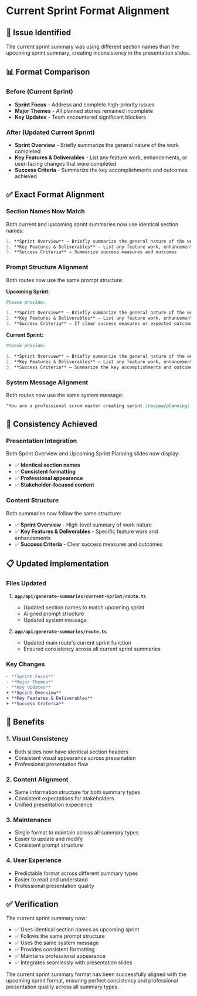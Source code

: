 # Current Sprint Format Alignment

## 🎯 Issue Identified
The current sprint summary was using different section names than the upcoming sprint summary, creating inconsistency in the presentation slides.

## 📊 Format Comparison

### **Before (Current Sprint)**
- **Sprint Focus** - Address and complete high-priority issues
- **Major Themes** - All planned stories remained incomplete  
- **Key Updates** - Team encountered significant blockers

### **After (Updated Current Sprint)**
- **Sprint Overview** - Briefly summarize the general nature of the work completed
- **Key Features & Deliverables** - List any feature work, enhancements, or user-facing changes that were completed
- **Success Criteria** - Summarize the key accomplishments and outcomes achieved

## ✅ Exact Format Alignment

### **Section Names Now Match**
Both current and upcoming sprint summaries now use identical section names:

```markdown
1. **Sprint Overview** — Briefly summarize the general nature of the work
2. **Key Features & Deliverables** — List any feature work, enhancements, or user-facing changes
3. **Success Criteria** — Summarize success measures and outcomes
```

### **Prompt Structure Alignment**
Both routes now use the same prompt structure:

**Upcoming Sprint:**
```markdown
Please provide:

1. **Sprint Overview** — Briefly summarize the general nature of the work based solely on the provided issues.
2. **Key Features & Deliverables** — List any feature work, enhancements, or user-facing changes if identifiable.
3. **Success Criteria** — If clear success measures or expected outcomes are evident, summarize them. Otherwise, state "Not specified."
```

**Current Sprint:**
```markdown
Please provide:

1. **Sprint Overview** — Briefly summarize the general nature of the work completed based solely on the provided issues.
2. **Key Features & Deliverables** — List any feature work, enhancements, or user-facing changes that were completed.
3. **Success Criteria** — Summarize the key accomplishments and outcomes achieved. If no clear success measures were met, state "Limited progress due to blockers."
```

### **System Message Alignment**
Both routes now use the same system message:
```markdown
"You are a professional scrum master creating sprint [review/planning] summaries. Focus on planning, preparation, and clear communication of [completed/upcoming] work for stakeholders and team members. Return only the formatted markdown content without any code blocks or extra formatting."
```

## 🔄 Consistency Achieved

### **Presentation Integration**
Both Sprint Overview and Upcoming Sprint Planning slides now display:
- ✅ **Identical section names**
- ✅ **Consistent formatting**
- ✅ **Professional appearance**
- ✅ **Stakeholder-focused content**

### **Content Structure**
Both summaries now follow the same structure:
- ✅ **Sprint Overview** - High-level summary of work nature
- ✅ **Key Features & Deliverables** - Specific feature work and enhancements
- ✅ **Success Criteria** - Clear success measures and outcomes

## 📋 Updated Implementation

### **Files Updated**
1. **`app/api/generate-summaries/current-sprint/route.ts`**
   - Updated section names to match upcoming sprint
   - Aligned prompt structure
   - Updated system message

2. **`app/api/generate-summaries/route.ts`**
   - Updated main route's current sprint function
   - Ensured consistency across all current sprint summaries

### **Key Changes**
```diff
- **Sprint Focus**
- **Major Themes**
- **Key Updates**
+ **Sprint Overview**
+ **Key Features & Deliverables**
+ **Success Criteria**
```

## 🎯 Benefits

### **1. Visual Consistency**
- Both slides now have identical section headers
- Consistent visual appearance across presentation
- Professional presentation flow

### **2. Content Alignment**
- Same information structure for both summary types
- Consistent expectations for stakeholders
- Unified presentation experience

### **3. Maintenance**
- Single format to maintain across all summary types
- Easier to update and modify
- Consistent prompt structure

### **4. User Experience**
- Predictable format across different summary types
- Easier to read and understand
- Professional presentation quality

## ✅ Verification

The current sprint summary now:
- ✅ Uses identical section names as upcoming sprint
- ✅ Follows the same prompt structure
- ✅ Uses the same system message
- ✅ Provides consistent formatting
- ✅ Maintains professional appearance
- ✅ Integrates seamlessly with presentation slides

The current sprint summary format has been successfully aligned with the upcoming sprint format, ensuring perfect consistency and professional presentation quality across all summary types. 